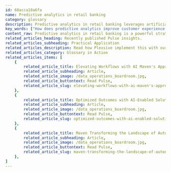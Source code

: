 ```yaml
---
id: 68acca18a6fa
name: Predictive analytics in retail banking
category: glossary
description: Predictive analytics in retail banking leverages artificial intelligence and data mining to forecast client behavior, offering personalized services and fuelling innovation for a competitive edge and customer satisfaction.
key_words: ["How does predictive analytics improve customer experience in banking", "What is the role of AI in predictive analytics for retail banking", "How can retail banks use data mining for customer service", "What are the benefits of predictive modelling in banking", "How does predictive analytics enhance retail banking product development", "What are the advanced portfolio strategies used in retail banking", "How can predictive analytics transform retail banking business models", "What are the latest innovations in predictive analytics for financial services", "How does predictive analytics affect customer engagement in banking", "What is the impact of predictive analytics on digital banking transformation"]
content_raw: Predictive analytics in retail banking is a powerful strategy harnessing the power of artificial intelligence and data mining to sift through vast amounts of data and forecast future customer actions. By applying predictive models, banks can gain significant insights and effectively anticipate customer needs. One of the key business benefits of predictive analytics in retail banking is the ability to delve deeper into customer requirements. With access to unprecedented insights, banks can carefully curate and present services specifically streamlined to their customers' needs, ensuring the right services reaches the right customers at the right time. In a fiercely competitive industry, the capacity to drive innovation cannot be understated. Predictive analytics fuels the development and implementation of novel products and services by enabling data-driven customer research, segmentation, and analysis. It further enhances portfolio strategies and fine-tunes pricing mechanisms ensuring tailored solutions for every customer. In an era where personalized customer experiences are at a premium, predictive analytics provides a unique advantage. It allows banks to offer superior, personalized customer experiences that are synchronized and consistent across all channels and devices, boosting customer engagement and satisfaction. Predictive analytics also serves as a springboard for business model disruption and innovation. More rapid assimilation of novel business models, digital products, pricing, and packaging can be achieved, all customized to cater to evolving customer needs. Finally, predictive analytics is a catalyst for process and technology transformation. By improving the efficiency and effectiveness of non-customer facing processes, it aids in the launch of innovative products and services that further enhance the customer journey. Explored in its full potential, predictive analytics can be a game changer for retail banking, studying patterns today to unlock opportunities for tomorrow.
related_articles_heading: Recently published Pulse insights.
related_articles_subheading: Practical Application
related_articles_description: Read how Plexsive implement this with our clients.
related_articles_category: Glossary in Action
related_articles_items: [
	{
		related_article_title: Elevating Workflows with AI Maven's Approach,
		related_article_subheading: Article,
		related_article_image: /data_operations_boardroom.jpg,
		related_article_buttontext: Read Pulse,
		related_article_slug: elevating-workflows-with-ai-maven's-approach
	},
	{
		related_article_title: Optimized Outcomes with AI-Enabled Solutions,
		related_article_subheading: Article,
		related_article_image: /data_operations_boardroom.jpg,
		related_article_buttontext: Read Pulse,
		related_article_slug: optimized-outcomes-with-ai-enabled-solutions
	},
	{
		related_article_title: Maven Transforming the Landscape of Autonomous Vehicles,
		related_article_subheading: Article,
		related_article_image: /data_operations_boardroom.jpg,
		related_article_buttontext: Read Pulse,
		related_article_slug: maven-transforming-the-landscape-of-autonomous-vehicles
	},
]
---
```

